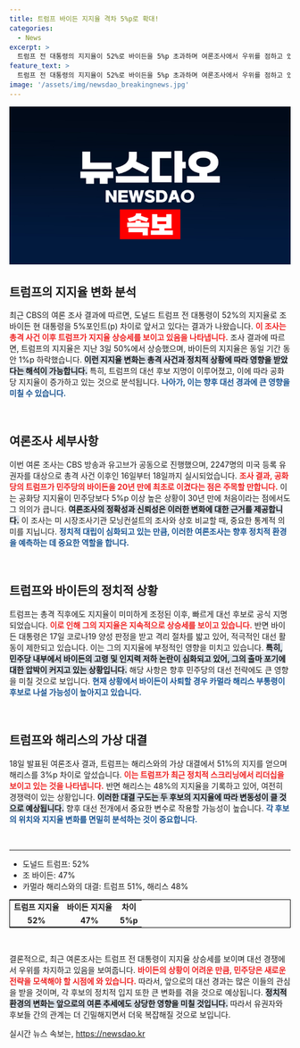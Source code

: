 ```yaml
---
title: 트럼프 바이든 지지율 격차 5%p로 확대!
categories:
  - News
excerpt: >
  트럼프 전 대통령의 지지율이 52%로 바이든을 5%p 초과하며 여론조사에서 우위를 점하고 있습니다. 최근 대선 후보 지명과 바이든의 격리로 상황이 급변하며, 민주당 내부의 후보 사퇴 압박도 커지고 있습니다.
feature_text: >
  트럼프 전 대통령의 지지율이 52%로 바이든을 5%p 초과하며 여론조사에서 우위를 점하고 있습니다. 최근 대선 후보 지명과 바이든의 격리로 상황이 급변하며, 민주당 내부의 후보 사퇴 압박도 커지고 있습니다.
image: '/assets/img/newsdao_breakingnews.jpg'
---
```


<p><img src="/assets/img/newsdao_breakingnews.jpg" alt="ontimetimes 속보" /></p>

<h2 data-ke-size="size26">트럼프의 지지율 변화 분석</h2>

<p data-ke-size="size16">최근 CBS의 여론 조사 결과에 따르면, 도널드 트럼프 전 대통령이 52%의 지지율로 조 바이든 현 대통령을 5%포인트(p) 차이로 앞서고 있다는 결과가 나왔습니다. <b><span style="color: #ee2323;">이 조사는 총격 사건 이후 트럼프가 지지율 상승세를 보이고 있음을 나타냅니다.</span></b> 조사 결과에 따르면, 트럼프의 지지율은 지난 3일 50%에서 상승했으며, 바이든의 지지율은 동일 기간 동안 1%p 하락했습니다. <b><span style="background-color: #21538527;">이런 지지율 변화는 총격 사건과 정치적 상황에 따라 영향을 받았다는 해석이 가능합니다.</span></b> 특히, 트럼프의 대선 후보 지명이 이루어졌고, 이에 따라 공화당 지지율이 증가하고 있는 것으로 분석됩니다. <b><span style="color: #1a5490;">나아가, 이는 향후 대선 경과에 큰 영향을 미칠 수 있습니다.</span></b></p>

<p data-ke-size="size16">&nbsp;</p>

<h2 data-ke-size="size26">여론조사 세부사항</h2>

<p data-ke-size="size16">이번 여론 조사는 CBS 방송과 유고브가 공동으로 진행했으며, 2247명의 미국 등록 유권자를 대상으로 총격 사건 이후인 16일부터 18일까지 실시되었습니다. <b><span style="color: #ee2323;">조사 결과, 공화당의 트럼프가 민주당의 바이든을 20년 만에 최초로 이겼다는 점은 주목할 만합니다.</span></b> 이는 공화당 지지율이 민주당보다 5%p 이상 높은 상황이 30년 만에 처음이라는 점에서도 그 의의가 큽니다. <b><span style="background-color: #21538527;">여론조사의 정확성과 신뢰성은 이러한 변화에 대한 근거를 제공합니다.</span></b> 이 조사는 미 시장조사기관 모닝컨설트의 조사와 상호 비교할 때, 중요한 통계적 의미를 지닙니다. <b><span style="color: #1a5490;">정치적 대립이 심화되고 있는 만큼, 이러한 여론조사는 향후 정치적 환경을 예측하는 데 중요한 역할을 합니다.</span></b></p>

<p data-ke-size="size16">&nbsp;</p>

<h2 data-ke-size="size26">트럼프와 바이든의 정치적 상황</h2>

<p data-ke-size="size16">트럼프는 총격 직후에도 지지율이 미미하게 조정된 이후, 빠르게 대선 후보로 공식 지명되었습니다. <b><span style="color: #ee2323;">이로 인해 그의 지지율은 지속적으로 상승세를 보이고 있습니다.</span></b> 반면 바이든 대통령은 17일 코로나19 양성 판정을 받고 격리 절차를 밟고 있어, 적극적인 대선 활동이 제한되고 있습니다. 이는 그의 지지율에 부정적인 영향을 미치고 있습니다. <b><span style="background-color: #21538527;">특히, 민주당 내부에서 바이든의 고령 및 인지력 저하 논란이 심화되고 있어, 그의 출마 포기에 대한 압박이 커지고 있는 상황입니다.</span></b> 해당 사항은 향후 민주당의 대선 전략에도 큰 영향을 미칠 것으로 보입니다. <b><span style="color: #1a5490;">현재 상황에서 바이든이 사퇴할 경우 카멀라 해리스 부통령이 후보로 나설 가능성이 높아지고 있습니다.</span></b></p>

<p data-ke-size="size16">&nbsp;</p>

<h2 data-ke-size="size26">트럼프와 해리스의 가상 대결</h2>

<p data-ke-size="size16">18일 발표된 여론조사 결과, 트럼프는 해리스와의 가상 대결에서 51%의 지지를 얻으며 해리스를 3%p 차이로 앞섰습니다. <b><span style="color: #ee2323;">이는 트럼프가 최근 정치적 스크리닝에서 리더십을 보이고 있는 것을 나타냅니다.</span></b> 반면 해리스는 48%의 지지율을 기록하고 있어, 여전히 경쟁력이 있는 상황입니다. <b><span style="background-color: #21538527;">이러한 대결 구도는 두 후보의 지지율에 따라 변동성이 클 것으로 예상됩니다.</span></b> 향후 대선 전개에서 중요한 변수로 작용할 가능성이 높습니다. <b><span style="color: #1a5490;">각 후보의 위치와 지지율 변화를 면밀히 분석하는 것이 중요합니다.</span></b></p>

<p data-ke-size="size16">&nbsp;</p>

<hr />

<ul>
  <li>도널드 트럼프: 52%</li>
  <li>조 바이든: 47%</li>
  <li>카멀라 해리스와의 대결: 트럼프 51%, 해리스 48%</li>
</ul>

<table style="border-collapse: collapse; border: 1px solid #000000;">
  <tr>
    <td style="text-align: center; height: 17px;"><b>트럼프 지지율</b></td>
    <td style="text-align: center; height: 17px;"><b>바이든 지지율</b></td>
    <td style="text-align: center; height: 17px;"><b>차이</b></td>
  </tr>
  <tr>
    <td style="text-align: center; height: 17px;"><b>52%</b></td>
    <td style="text-align: center; height: 17px;"><b>47%</b></td>
    <td style="text-align: center; height: 17px;"><b>5%p</b></td>
  </tr>
</table>

<p data-ke-size="size16">&nbsp;</p> 

<p data-ke-size="size16">결론적으로, 최근 여론조사는 트럼프 전 대통령이 지지율 상승세를 보이며 대선 경쟁에서 우위를 차지하고 있음을 보여줍니다. <b><span style="color: #ee2323;">바이든의 상황이 어려운 만큼, 민주당은 새로운 전략을 모색해야 할 시점에 와 있습니다.</span></b> 따라서, 앞으로의 대선 경과는 많은 이들의 관심을 받을 것이며, 각 후보의 정치적 입지 또한 큰 변화를 겪을 것으로 예상됩니다. <b><span style="background-color: #21538527;">정치적 환경의 변화는 앞으로의 여론 추세에도 상당한 영향을 미칠 것입니다.</span></b> 따라서 유권자와 후보들 간의 관계는 더 긴밀해지면서 더욱 복잡해질 것으로 보입니다.</p>
실시간 뉴스 속보는, <a href="https://newsdao.kr" rel="dofollow">https://newsdao.kr</a>



